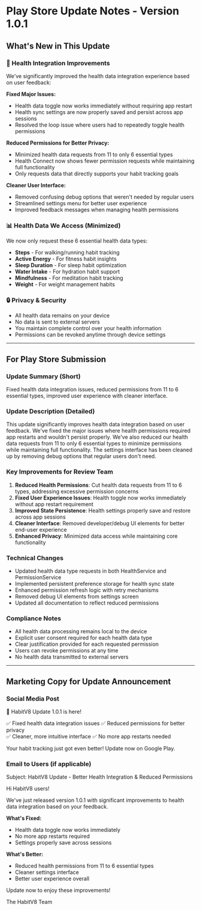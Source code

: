 # Play Store Update Notes - Version 1.0.1

## What's New in This Update

### 🔧 Health Integration Improvements
We've significantly improved the health data integration experience based on user feedback:

**Fixed Major Issues:**
- Health data toggle now works immediately without requiring app restart
- Health sync settings are now properly saved and persist across app sessions
- Resolved the loop issue where users had to repeatedly toggle health permissions

**Reduced Permissions for Better Privacy:**
- Minimized health data requests from 11 to only 6 essential types
- Health Connect now shows fewer permission requests while maintaining full functionality
- Only requests data that directly supports your habit tracking goals

**Cleaner User Interface:**
- Removed confusing debug options that weren't needed by regular users
- Streamlined settings menu for better user experience
- Improved feedback messages when managing health permissions

### 📊 Health Data We Access (Minimized)
We now only request these 6 essential health data types:
- **Steps** - For walking/running habit tracking
- **Active Energy** - For fitness habit insights
- **Sleep Duration** - For sleep habit optimization
- **Water Intake** - For hydration habit support
- **Mindfulness** - For meditation habit tracking
- **Weight** - For weight management habits

### 🔒 Privacy & Security
- All health data remains on your device
- No data is sent to external servers
- You maintain complete control over your health information
- Permissions can be revoked anytime through device settings

---

## For Play Store Submission

### Update Summary (Short)
Fixed health data integration issues, reduced permissions from 11 to 6 essential types, improved user experience with cleaner interface.

### Update Description (Detailed)
This update significantly improves health data integration based on user feedback. We've fixed the major issues where health permissions required app restarts and wouldn't persist properly. We've also reduced our health data requests from 11 to only 6 essential types to minimize permissions while maintaining full functionality. The settings interface has been cleaned up by removing debug options that regular users don't need.

### Key Improvements for Review Team
1. **Reduced Health Permissions**: Cut health data requests from 11 to 6 types, addressing excessive permission concerns
2. **Fixed User Experience Issues**: Health toggle now works immediately without app restart requirement
3. **Improved State Persistence**: Health settings properly save and restore across app sessions
4. **Cleaner Interface**: Removed developer/debug UI elements for better end-user experience
5. **Enhanced Privacy**: Minimized data access while maintaining core functionality

### Technical Changes
- Updated health data type requests in both HealthService and PermissionService
- Implemented persistent preference storage for health sync state
- Enhanced permission refresh logic with retry mechanisms
- Removed debug UI elements from settings screen
- Updated all documentation to reflect reduced permissions

### Compliance Notes
- All health data processing remains local to the device
- Explicit user consent required for each health data type
- Clear justification provided for each requested permission
- Users can revoke permissions at any time
- No health data transmitted to external servers

---

## Marketing Copy for Update Announcement

### Social Media Post
🎉 HabitV8 Update 1.0.1 is here! 

✅ Fixed health data integration issues
✅ Reduced permissions for better privacy  
✅ Cleaner, more intuitive interface
✅ No more app restarts needed

Your habit tracking just got even better! Update now on Google Play.

### Email to Users (if applicable)
Subject: HabitV8 Update - Better Health Integration & Reduced Permissions

Hi HabitV8 users!

We've just released version 1.0.1 with significant improvements to health data integration based on your feedback.

**What's Fixed:**
- Health data toggle now works immediately
- No more app restarts required
- Settings properly save across sessions

**What's Better:**
- Reduced health permissions from 11 to 6 essential types
- Cleaner settings interface
- Better user experience overall

Update now to enjoy these improvements!

The HabitV8 Team